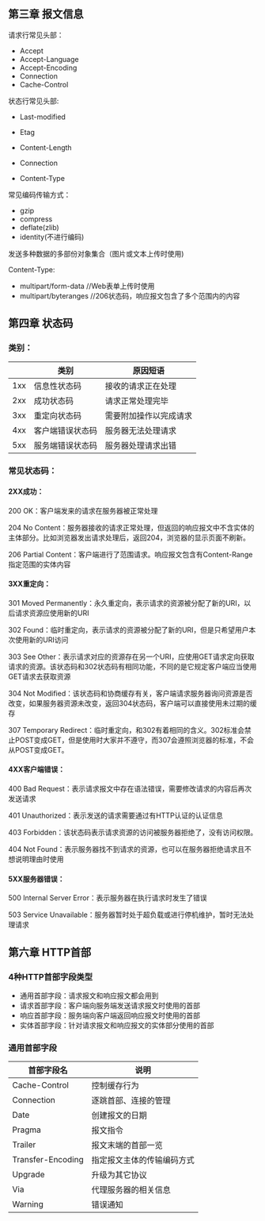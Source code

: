 ## 第三章 报文信息

请求行常见头部：

- Accept
- Accept-Language
- Accept-Encoding
- Connection
- Cache-Control

状态行常见头部:

- Last-modified

- Etag
- Content-Length
- Connection
- Content-Type

常见编码传输方式：

- gzip
- compress
- deflate(zlib)
- identity(不进行编码)

发送多种数据的多部份对象集合（图片或文本上传时使用)

Content-Type:

- multipart/form-data  //Web表单上传时使用
- multipart/byteranges //206状态码，响应报文包含了多个范围内的内容

## 第四章 状态码

### 类别：

|      | 类别             | 原因短语               |
| ---- | ---------------- | ---------------------- |
| 1xx  | 信息性状态码     | 接收的请求正在处理     |
| 2xx  | 成功状态码       | 请求正常处理完毕       |
| 3xx  | 重定向状态码     | 需要附加操作以完成请求 |
| 4xx  | 客户端错误状态码 | 服务器无法处理请求     |
| 5xx  | 服务端错误状态码 | 服务器处理请求出错     |

### 常见状态码：

#### 2XX成功：

200 OK：客户端发来的请求在服务器被正常处理

204 No Content：服务器接收的请求正常处理，但返回的响应报文中不含实体的主体部分。比如浏览器发出请求处理后，返回204，浏览器的显示页面不刷新。

206 Partial Content：客户端进行了范围请求。响应报文包含有Content-Range指定范围的实体内容

#### 3XX重定向：

301 Moved Permanently：永久重定向，表示请求的资源被分配了新的URI，以后请求资源应使用新的URI

302 Found：临时重定向，表示请求的资源被分配了新的URI，但是只希望用户本次使用新的URI访问

303 See Other：表示请求对应的资源存在另一个URI，应使用GET请求定向获取请求的资源。该状态码和302状态码有相同功能，不同的是它规定客户端应当使用GET请求去获取资源

304 Not Modified：该状态码和协商缓存有关，客户端请求服务器询问资源是否改变，如果服务器资源未改变，返回304状态码，客户端可以直接使用未过期的缓存

307 Temporary Redirect：临时重定向，和302有着相同的含义。302标准会禁止POST变成GET，但是使用时大家并不遵守，而307会遵照浏览器的标准，不会从POST变成GET。

#### 4XX客户端错误：

400 Bad Request：表示请求报文中存在语法错误，需要修改请求的内容后再次发送请求

401 Unauthorized：表示发送的请求需要通过有HTTP认证的认证信息

403 Forbidden：该状态码表示请求资源的访问被服务器拒绝了，没有访问权限。

404 Not Found：表示服务器找不到请求的资源，也可以在服务器拒绝请求且不想说明理由时使用

#### 5XX服务器错误：

500 Internal Server Error：表示服务器在执行请求时发生了错误

503 Service Unavailable：服务器暂时处于超负载或进行停机维护，暂时无法处理请求

## 第六章 HTTP首部

### 4种HTTP首部字段类型

- 通用首部字段：请求报文和响应报文都会用到
- 请求首部字段：客户端向服务端发送请求报文时使用的首部
- 响应首部字段：服务端向客户端返回响应报文时使用的首部
- 实体首部字段：针对请求报文和响应报文的实体部分使用的首部

### 通用首部字段

| 首部字段名        | 说明                       |
| ----------------- | -------------------------- |
| Cache-Control     | 控制缓存行为               |
| Connection        | 逐跳首部、连接的管理       |
| Date              | 创建报文的日期             |
| Pragma            | 报文指令                   |
| Trailer           | 报文末端的首部一览         |
| Transfer-Encoding | 指定报文主体的传输编码方式 |
| Upgrade           | 升级为其它协议             |
| Via               | 代理服务器的相关信息       |
| Warning           | 错误通知                   |

